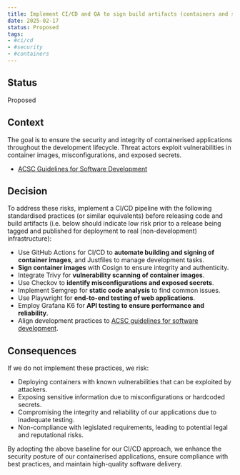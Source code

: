```yaml
---
title: Implement CI/CD and QA to sign build artifacts (containers and software) before release
date: 2025-02-17
status: Proposed
tags:
- #ci/cd
- #security
- #containers
---
```


## Status

Proposed

## Context

The goal is to ensure the security and integrity of containerised applications throughout the development lifecycle. Threat actors exploit vulnerabilities in container images, misconfigurations, and exposed secrets.

- [ACSC Guidelines for Software Development](https://www.cyber.gov.au/resources-business-and-government/essential-cyber-security/ism/cyber-security-guidelines/guidelines-software-development)

## Decision

To address these risks, implement a CI/CD pipeline with the following standardised practices (or similar equivalents) before releasing code and build artifacts (i.e. below should indicate low risk prior to a release being tagged and published for deployment to real (non-development) infrastructure):

- Use GitHub Actions for CI/CD to **automate building and signing of container images**, and Justfiles to manage development tasks.
- **Sign container images** with Cosign to ensure integrity and authenticity.
- Integrate Trivy for **vulnerability scanning of container images**.
- Use Checkov to **identify misconfigurations and exposed secrets**.
- Implement Semgrep for **static code analysis** to find common issues.
- Use Playwright for **end-to-end testing of web applications**.
- Employ Grafana K6 for **API testing to ensure performance and reliability**.
- Align development practices to [ACSC guidelines for software development](https://www.cyber.gov.au/resources-business-and-government/essential-cyber-security/ism/cyber-security-guidelines/guidelines-software-development).

## Consequences

If we do not implement these practices, we risk:

- Deploying containers with known vulnerabilities that can be exploited by attackers.
- Exposing sensitive information due to misconfigurations or hardcoded secrets.
- Compromising the integrity and reliability of our applications due to inadequate testing.
- Non-compliance with legislated requirements, leading to potential legal and reputational risks.

By adopting the above baseline for our CI/CD approach, we enhance the security posture of our containerised applications, ensure compliance with best practices, and maintain high-quality software delivery.
